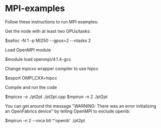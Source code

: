 # MPI-examples

Follow these instructions to run MPI examples:

Get the node with at least two GPUs/tasks:

$salloc -N 1 -p MI250 --gpus=2 --ntasks 2

Load OpenMPI module

$module load openmpi/4.1.4-gcc

Change mpicxx wrapper compiler to use hipcc

$export OMPI_CXX=hipcc

Compile and run the code

$mpicxx -o ./pt2pt ./pt2pt.cpp
$mpirun -n 2 ./pt2pt

You can get around the message "WARNING: There was an error initializing an OpenFabrics device" by telling OpenMPI to exclude openib:

$mpirun -n 2 --mca btl ^'openib' ./pt2pt

